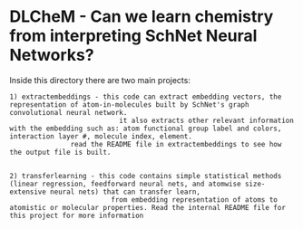# DLCheM - Can we learn chemistry from interpreting SchNet Neural Networks? 

 Inside this directory there are two main projects:

	1) extractembeddings - this code can extract embedding vectors, the representation of atom-in-molecules built by SchNet's graph convolutional neural network.  
                               it also extracts other relevant information with the embedding such as: atom functional group label and colors, interaction layer #, molecule index, element.
			       read the README file in extractembeddings to see how the output file is built.

 
 	2) transferlearning - this code contains simple statistical methods (linear regression, feedforward neural nets, and atomwise size-extensive neural nets) that can transfer learn, 
                             from embedding representation of atoms to atomistic or molecular properties. Read the internal README file for this project for more information
			      


